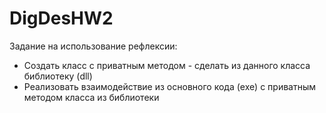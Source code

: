 # DigDesHW2
Задание на использование рефлексии:
+ Создать класс с приватным методом - сделать из данного класса библиотеку (dll)
+ Реализовать взаимодействие из основного кода (exe) с приватным методом класса из библиотеки

